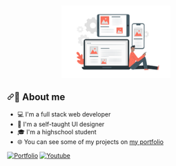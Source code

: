 <p align="center"><img width="50%" height="auto" src="Devices-pana.svg" data-canonical-src="Devices-pana.svg" style="max-width:50%;"></p>

<h2><a id="user-content--about-me" class="anchor" aria-hidden="true" href="#-about-me"><svg class="octicon octicon-link" viewBox="0 0 16 16" version="1.1" width="16" height="16" aria-hidden="true"><path fill-rule="evenodd" d="M7.775 3.275a.75.75 0 001.06 1.06l1.25-1.25a2 2 0 112.83 2.83l-2.5 2.5a2 2 0 01-2.83 0 .75.75 0 00-1.06 1.06 3.5 3.5 0 004.95 0l2.5-2.5a3.5 3.5 0 00-4.95-4.95l-1.25 1.25zm-4.69 9.64a2 2 0 010-2.83l2.5-2.5a2 2 0 012.83 0 .75.75 0 001.06-1.06 3.5 3.5 0 00-4.95 0l-2.5 2.5a3.5 3.5 0 004.95 4.95l1.25-1.25a.75.75 0 00-1.06-1.06l-1.25 1.25a2 2 0 01-2.83 0z"></path></svg></a><g-emoji class="g-emoji" alias="book" fallback-src="https://github.githubassets.com/images/icons/emoji/unicode/1f4d6.png">📖</g-emoji> About me</h2>

<ul>
<li><g-emoji class="g-emoji" alias="computer" fallback-src="https://github.githubassets.com/images/icons/emoji/unicode/1f4bb.png">💻</g-emoji> I'm a full stack web developer</li>
<li><g-emoji class="g-emoji" alias="art" fallback-src="https://github.githubassets.com/images/icons/emoji/unicode/1f3a8.png">🎨</g-emoji> I'm a self-taught UI designer</li>
<li><g-emoji class="g-emoji" alias="mortar_board" fallback-src="https://github.githubassets.com/images/icons/emoji/unicode/1f393.png">🎓</g-emoji> I'm a highschool student</li>
<li><g-emoji class="g-emoji" alias="globe_with_meridians" fallback-src="https://github.githubassets.com/images/icons/emoji/unicode/1f310.png">🌐</g-emoji> You can see some of my projects on <a href="https://shop.globalscripts.ro/portofolio/" rel="nofollow">my portfolio</a></li>
</ul>

<p align="left">
  <a href="https://shop.globalscripts.ro/portofolio/" rel="nofollow"><img alt="Portfolio" title="Portfolio" src="https://camo.githubusercontent.com/5514c202011413029596ac96cdfe4a7fa4d4f9f3614206ae58f6f72056d24e11/68747470733a2f2f696d672e736869656c64732e696f2f62616467652f2d506f7274666f6c696f2d3030303030303f7374796c653d666f722d7468652d6261646765266c6f676f3d6b6f64696e67266c6f676f436f6c6f723d7768697465" data-canonical-src="https://img.shields.io/badge/-Portfolio-000000?style=for-the-badge&amp;logo=koding&amp;logoColor=white" style="max-width:100%;"></a>
    <a href="https://www.youtube.com/channel/UCOZ257Pb8qEu-Xs0pcJlXIA" rel="nofollow"><img alt="Youtube" title="Youtube Channel" src="https://camo.githubusercontent.com/a302a8a050593de8b83ff69badf795ac5cd847a2aaf98332fe5c25b19cd2308d/68747470733a2f2f696d672e736869656c64732e696f2f62616467652f2d4c696e6b73253230746f2532306672656525323073747566662d3030303030303f7374796c653d666f722d7468652d6261646765266c6f676f3d636f766572616c6c73266c6f676f436f6c6f723d7768697465" data-canonical-src="https://img.shields.io/badge/YouTube-FF0000?style=for-the-badge&logo=youtube&logoColor=white" style="max-width:100%;"></a>
</p>
